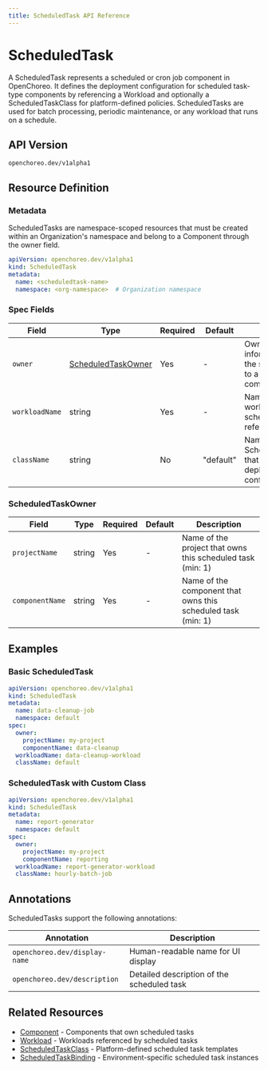 ```yaml
---
title: ScheduledTask API Reference
---
```


# ScheduledTask

A ScheduledTask represents a scheduled or cron job component in OpenChoreo. It defines the deployment configuration for
scheduled task-type components by referencing a Workload and optionally a ScheduledTaskClass for platform-defined
policies. ScheduledTasks are used for batch processing, periodic maintenance, or any workload that runs on a schedule.

## API Version

`openchoreo.dev/v1alpha1`

## Resource Definition

### Metadata

ScheduledTasks are namespace-scoped resources that must be created within an Organization's namespace and belong to a
Component through the owner field.

```yaml
apiVersion: openchoreo.dev/v1alpha1
kind: ScheduledTask
metadata:
  name: <scheduledtask-name>
  namespace: <org-namespace>  # Organization namespace
```

### Spec Fields

| Field          | Type                                            | Required | Default   | Description                                                                  |
|----------------|--------------------------------------------------|----------|-----------|------------------------------------------------------------------------------|
| `owner`        | [ScheduledTaskOwner](#scheduledtaskowner)       | Yes      | -         | Ownership information linking the scheduled task to a project and component  |
| `workloadName` | string                                           | Yes      | -         | Name of the workload that this scheduled task references                     |
| `className`    | string                                           | No       | "default" | Name of the ScheduledTaskClass that provides deployment configuration        |

### ScheduledTaskOwner

| Field           | Type   | Required | Default | Description                                                   |
|-----------------|--------|----------|---------|---------------------------------------------------------------|
| `projectName`   | string | Yes      | -       | Name of the project that owns this scheduled task (min: 1)    |
| `componentName` | string | Yes      | -       | Name of the component that owns this scheduled task (min: 1)  |

## Examples

### Basic ScheduledTask

```yaml
apiVersion: openchoreo.dev/v1alpha1
kind: ScheduledTask
metadata:
  name: data-cleanup-job
  namespace: default
spec:
  owner:
    projectName: my-project
    componentName: data-cleanup
  workloadName: data-cleanup-workload
  className: default
```

### ScheduledTask with Custom Class

```yaml
apiVersion: openchoreo.dev/v1alpha1
kind: ScheduledTask
metadata:
  name: report-generator
  namespace: default
spec:
  owner:
    projectName: my-project
    componentName: reporting
  workloadName: report-generator-workload
  className: hourly-batch-job
```

## Annotations

ScheduledTasks support the following annotations:

| Annotation                    | Description                              |
|-------------------------------|------------------------------------------|
| `openchoreo.dev/display-name` | Human-readable name for UI display       |
| `openchoreo.dev/description`  | Detailed description of the scheduled task |

## Related Resources

- [Component](/docs/reference/api/application/component/) - Components that own scheduled tasks
- [Workload](/docs/reference/api/application/workload/) - Workloads referenced by scheduled tasks
- [ScheduledTaskClass](/docs/reference/api/platform/scheduledtaskclass/) - Platform-defined scheduled task templates
- [ScheduledTaskBinding](/docs/reference/api/runtime/scheduledtaskbinding/) - Environment-specific scheduled task instances